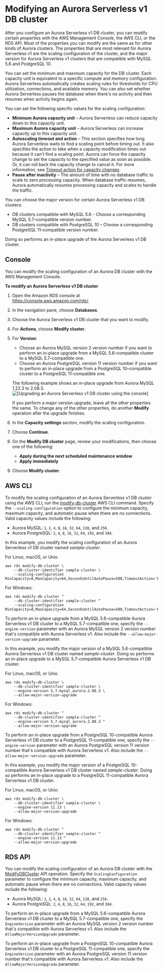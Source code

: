 # Modifying an Aurora Serverless v1 DB cluster<a name="aurora-serverless.modifying"></a>

After you configure an Aurora Serverless v1 DB cluster, you can modify certain properties with the AWS Management Console, the AWS CLI, or the RDS API\. Most of the properties you can modify are the same as for other kinds of Aurora clusters\. The properties that are most relevant for Aurora Serverless v1 are the scaling configuration of the cluster, and the major version for Aurora Serverless v1 clusters that are compatible with MySQL 5\.6 and PostgreSQL 10\.

You can set the minimum and maximum capacity for the DB cluster\. Each capacity unit is equivalent to a specific compute and memory configuration\. Aurora Serverless automatically creates scaling rules for thresholds for CPU utilization, connections, and available memory\. You can also set whether Aurora Serverless pauses the database when there's no activity and then resumes when activity begins again\.

You can set the following specific values for the scaling configuration:
+ **Minimum Aurora capacity unit** – Aurora Serverless can reduce capacity down to this capacity unit\.
+ **Maximum Aurora capacity unit** – Aurora Serverless can increase capacity up to this capacity unit\.
+  **Autoscaling timeout and action** – This section specifies how long Aurora Serverless waits to find a scaling point before timing out\. It also specifies the action to take when a capacity modification times out because it can't find a scaling point\. Aurora can force the capacity change to set the capacity to the specified value as soon as possible\. Or, it can roll back the capacity change to cancel it\. For more information, see [Timeout action for capacity changes](aurora-serverless-v1.how-it-works.md#aurora-serverless.how-it-works.timeout-action)\.
+ **Pause after inactivity** – The amount of time with no database traffic to scale to zero processing capacity\. When database traffic resumes, Aurora automatically resumes processing capacity and scales to handle the traffic\.

You can choose the major version for certain Aurora Serverless v1 DB clusters:
+ DB clusters compatible with MySQL 5\.6 – Choose a corresponding MySQL 5\.7–compatible version number\.
+ DB clusters compatible with PostgreSQL 10 – Choose a corresponding PostgreSQL 11–compatible version number\.

Doing so performs an in\-place upgrade of the Aurora Serverless v1 DB cluster\.

## Console<a name="aurora-serverless.modifying.console"></a>

You can modify the scaling configuration of an Aurora DB cluster with the AWS Management Console\.

**To modify an Aurora Serverless v1 DB cluster**

1. Open the Amazon RDS console at [https://console\.aws\.amazon\.com/rds/](https://console.aws.amazon.com/rds/)\.

1. In the navigation pane, choose **Databases**\.

1. Choose the Aurora Serverless v1 DB cluster that you want to modify\.

1. For **Actions**, choose **Modify cluster**\.

1. For **Version**:
   + Choose an Aurora MySQL version 2 version number if you want to perform an in\-place upgrade from a MySQL 5\.6–compatible cluster to a MySQL 5\.7–compatible one\.
   + Choose an Aurora PostgreSQL version 11 version number if you want to perform an in\-place upgrade from a PostgreSQL 10–compatible cluster to a PostgreSQL 11–compatible one\.

   The following example shows an in\-place upgrade from Aurora MySQL 1\.22\.3 to 2\.08\.3\.  
![\[Upgrading an Aurora Serverless v1 DB cluster using the console\]](http://docs.aws.amazon.com/AmazonRDS/latest/AuroraUserGuide/images/modify-serverless-v1-ams-cluster.png)

   If you perform a major version upgrade, leave all the other properties the same\. To change any of the other properties, do another **Modify** operation after the upgrade finishes\.

1. In the **Capacity settings** section, modify the scaling configuration\.

1. Choose **Continue**\.

1. On the **Modify DB cluster** page, review your modifications, then choose one of the following:
   + **Apply during the next scheduled maintenance window**
   + **Apply immediately**

1. Choose **Modify cluster**\.

## AWS CLI<a name="aurora-serverless.modifying.cli"></a>

To modify the scaling configuration of an Aurora Serverless v1 DB cluster using the AWS CLI, run the [modify\-db\-cluster](https://docs.aws.amazon.com/cli/latest/reference/rds/modify-db-cluster.html) AWS CLI command\. Specify the `--scaling-configuration` option to configure the minimum capacity, maximum capacity, and automatic pause when there are no connections\. Valid capacity values include the following:
+ Aurora MySQL: `1`, `2`, `4`, `8`, `16`, `32`, `64`, `128`, and `256`\.
+ Aurora PostgreSQL: `2`, `4`, `8`, `16`, `32`, `64`, `192`, and `384`\.

In this example, you modify the scaling configuration of an Aurora Serverless v1 DB cluster named *sample\-cluster*\.

For Linux, macOS, or Unix:

```
aws rds modify-db-cluster \
    --db-cluster-identifier sample-cluster \
    --scaling-configuration MinCapacity=8,MaxCapacity=64,SecondsUntilAutoPause=500,TimeoutAction='ForceApplyCapacityChange',AutoPause=true
```

For Windows:

```
aws rds modify-db-cluster ^
    --db-cluster-identifier sample-cluster ^
    --scaling-configuration MinCapacity=8,MaxCapacity=64,SecondsUntilAutoPause=500,TimeoutAction='ForceApplyCapacityChange',AutoPause=true
```

To perform an in\-place upgrade from a MySQL 5\.6\-compatible Aurora Serverless v1 DB cluster to a MySQL 5\.7\-compatible one, specify the `--engine-version` parameter with an Aurora MySQL version 2 version number that's compatible with Aurora Serverless v1\. Also include the `--allow-major-version-upgrade` parameter\.

In this example, you modify the major version of a MySQL 5\.6\-compatible Aurora Serverless v1 DB cluster named *sample\-cluster*\. Doing so performs an in\-place upgrade to a MySQL 5\.7\-compatible Aurora Serverless v1 DB cluster\.

For Linux, macOS, or Unix:

```
aws rds modify-db-cluster \
    --db-cluster-identifier sample-cluster \
    --engine-version 5.7.mysql_aurora.2.08.3 \
    --allow-major-version-upgrade
```

For Windows:

```
aws rds modify-db-cluster ^
    --db-cluster-identifier sample-cluster ^
    --engine-version 5.7.mysql_aurora.2.08.3 ^
    --allow-major-version-upgrade
```

To perform an in\-place upgrade from a PostgreSQL 10\-compatible Aurora Serverless v1 DB cluster to a PostgreSQL 11\-compatible one, specify the `--engine-version` parameter with an Aurora PostgreSQL version 11 version number that's compatible with Aurora Serverless v1\. Also include the `--allow-major-version-upgrade` parameter\.

In this example, you modify the major version of a PostgreSQL 10\-compatible Aurora Serverless v1 DB cluster named *sample\-cluster*\. Doing so performs an in\-place upgrade to a PostgreSQL 11\-compatible Aurora Serverless v1 DB cluster\.

For Linux, macOS, or Unix:

```
aws rds modify-db-cluster \
    --db-cluster-identifier sample-cluster \
    --engine-version 11.13 \
    --allow-major-version-upgrade
```

For Windows:

```
aws rds modify-db-cluster ^
    --db-cluster-identifier sample-cluster ^
    --engine-version 11.13 ^
    --allow-major-version-upgrade
```

## RDS API<a name="aurora-serverless.modifying.api"></a>

You can modify the scaling configuration of an Aurora DB cluster with the [ModifyDBCluster](https://docs.aws.amazon.com/AmazonRDS/latest/APIReference/API_ModifyDBCluster.html) API operation\. Specify the `ScalingConfiguration` parameter to configure the minimum capacity, maximum capacity, and automatic pause when there are no connections\. Valid capacity values include the following:
+ Aurora MySQL: `1`, `2`, `4`, `8`, `16`, `32`, `64`, `128`, and `256`\.
+ Aurora PostgreSQL: `2`, `4`, `8`, `16`, `32`, `64`, `192`, and `384`\.

To perform an in\-place upgrade from a MySQL 5\.6\-compatible Aurora Serverless v1 DB cluster to a MySQL 5\.7\-compatible one, specify the `EngineVersion` parameter with an Aurora MySQL version 2 version number that's compatible with Aurora Serverless v1\. Also include the `AllowMajorVersionUpgrade` parameter\.

To perform an in\-place upgrade from a PostgreSQL 10\-compatible Aurora Serverless v1 DB cluster to a PostgreSQL 11\-compatible one, specify the `EngineVersion` parameter with an Aurora PostgreSQL version 11 version number that's compatible with Aurora Serverless v1\. Also include the `AllowMajorVersionUpgrade` parameter\.